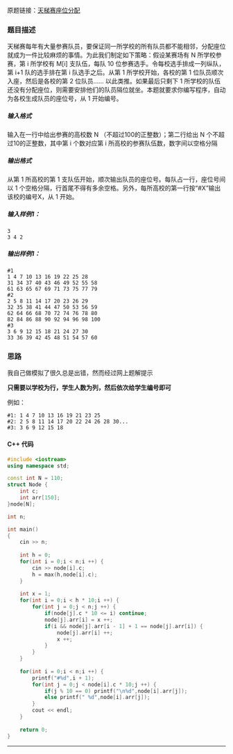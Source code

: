 原题链接：[天梯赛座位分配](https://pintia.cn/problem-sets/994805046380707840/problems/994805081289900032)

### 题目描述

天梯赛每年有大量参赛队员，要保证同一所学校的所有队员都不能相邻，分配座位就成为一件比较麻烦的事情。为此我们制定如下策略：假设某赛场有 N 所学校参赛，第 i 所学校有 M[i] 支队伍，每队 10 位参赛选手。令每校选手排成一列纵队，第 i+1 队的选手排在第 i 队选手之后。从第 1 所学校开始，各校的第 1 位队员顺次入座，然后是各校的第 2 位队员…… 以此类推。如果最后只剩下 1 所学校的队伍还没有分配座位，则需要安排他们的队员隔位就坐。本题就要求你编写程序，自动为各校生成队员的座位号，从 1 开始编号。

##### 输入格式

输入在一行中给出参赛的高校数 N （不超过100的正整数）；第二行给出 N 个不超过10的正整数，其中第 i 个数对应第 i 所高校的参赛队伍数，数字间以空格分隔

##### 输出格式

从第 1 所高校的第 1 支队伍开始，顺次输出队员的座位号。每队占一行，座位号间以 1 个空格分隔，行首尾不得有多余空格。另外，每所高校的第一行按“#X”输出该校的编号X，从 1 开始。


##### 输入样例1：

```
3
3 4 2
```

##### 输出样例1：

```
#1
1 4 7 10 13 16 19 22 25 28
31 34 37 40 43 46 49 52 55 58
61 63 65 67 69 71 73 75 77 79
#2
2 5 8 11 14 17 20 23 26 29
32 35 38 41 44 47 50 53 56 59
62 64 66 68 70 72 74 76 78 80
82 84 86 88 90 92 94 96 98 100
#3
3 6 9 12 15 18 21 24 27 30
33 36 39 42 45 48 51 54 57 60
```



### 思路

我自己做模拟了很久总是出错，然而经过网上题解提示

**只需要以学校为行，学生人数为列，然后依次给学生编号即可**

例如：

```
#1: 1 4 7 10 13 16 19 21 23 25
#2: 2 5 8 11 14 17 20 22 24 26 28 30...
#3: 3 6 9 12 15 18
```

#### C++ 代码
```cpp
#include <iostream>
using namespace std;

const int N = 110;
struct Node {
	int c;
	int arr[150];
}node[N];

int n;

int main()
{
	cin >> n;
	
	int h = 0;
	for(int i = 0;i < n;i ++) {
		cin >> node[i].c;
		h = max(h,node[i].c);
	}
	
	int x = 1;
	for(int i = 0;i < h * 10;i ++) {
		for(int j = 0;j < n;j ++) {
			if(node[j].c * 10 <= i) continue;
			node[j].arr[i] = x ++;
			if(i && node[j].arr[i - 1] + 1 == node[j].arr[i]) {
				node[j].arr[i] ++;
				x ++;
			}
		}
	}
	
	for(int i = 0;i < n;i ++) {
		printf("#%d",i + 1);
		for(int j = 0;j < node[i].c * 10;j ++) {
			if(j % 10 == 0) printf("\n%d",node[i].arr[j]);
			else printf(" %d",node[i].arr[j]);
		}
		cout << endl;
	}
	
	return 0;
}
```

----------

